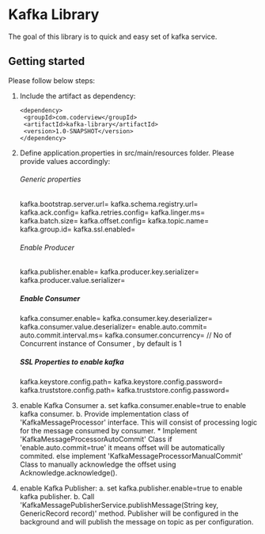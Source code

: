 # Kafka Library  

The goal of this library is to quick and easy set of kafka service.

## Getting started

Please follow below steps:

1. Include the artifact as dependency:

       <dependency>
        <groupId>com.coderview</groupId>
        <artifactId>kafka-library</artifactId>
        <version>1.0-SNAPSHOT</version>
       </dependency>

2. Define application.properties in src/main/resources folder. Please provide values accordingly:

    ###### Generic properties

    kafka.bootstrap.server.url=
    kafka.schema.registry.url=
    kafka.ack.config=
    kafka.retries.config=
    kafka.linger.ms=
    kafka.batch.size=
    kafka.offset.config=
    kafka.topic.name=
    kafka.group.id=
    kafka.ssl.enabled=

    ###### Enable Producer

    kafka.publisher.enable=
    kafka.producer.key.serializer=
    kafka.producer.value.serializer=

    ##### Enable Consumer

    kafka.consumer.enable=
    kafka.consumer.key.deserializer=
    kafka.consumer.value.deserializer=
    enable.auto.commit=
    auto.commit.interval.ms=
    kafka.consumer.concurrency=   // No of Concurrent instance of Consumer , by default is 1


    ##### SSL Properties to enable kafka

    kafka.keystore.config.path=
    kafka.keystore.config.password=
    kafka.truststore.config.path=
    kafka.truststore.config.password=

3. enable Kafka Consumer
    a. set kafka.consumer.enable=true to enable kafka consumer.
    b. Provide implementation class of 'KafkaMessageProcessor' interface.
        This will consist of processing logic for the message consumed by consumer.
        * Implement 'KafkaMessageProcessorAutoCommit' Class if 'enable.auto.commit=true' it means offset will be automatically commited.
        else implement 'KafkaMessageProcessorManualCommit' Class to manually acknowledge the offset using Acknowledge.acknowledge().

4. enable Kafka Publisher:
    a. set kafka.publisher.enable=true to enable kafka publisher.
    b. Call 'KafkaMessagePublisherService.publishMessage(String key, GenericRecord record)' method.
       Publisher will be configured in the background and will publish the message on topic as per configuration.

